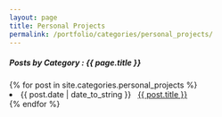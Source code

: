```yaml
---
layout: page
title: Personal Projects
permalink: /portfolio/categories/personal_projects/
---
```


<h5> Posts by Category : {{ page.title }} </h5>

<div class="card">
{% for post in site.categories.personal_projects %}
 <li class="category-posts"><span>{{ post.date | date_to_string }}</span> &nbsp; <a href="{{ post.url }}">{{ post.title }}</a></li>
{% endfor %}
</div>